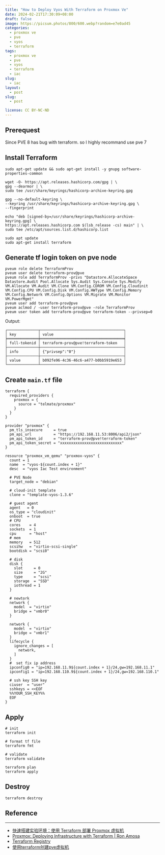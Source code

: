 ```yaml
---
title: "How to Deploy Vyos With Terraform on Proxmox Ve"
date: 2024-02-21T17:30:09+08:00
draft: false
image: https://picsum.photos/800/600.webp?random=e7e0ad45
categories:
  - proxmox ve
  - pve
  - vyos
  - terraform
tags:
  - proxmox ve
  - pve
  - vyos
  - terraform
  - iac
slug:
  - iac
layout: 
  - post
slug: 
  - post

license: CC BY-NC-ND
---
```

## Prerequest
Since PVE 8 has bug with terraform. so  I highly recommand use pve 7

## Install Terraform 

```shell
sudo apt-get update && sudo apt-get install -y gnupg software-properties-common

wget -O- https://apt.releases.hashicorp.com/gpg | \
gpg --dearmor | \
sudo tee /usr/share/keyrings/hashicorp-archive-keyring.gpg

gpg --no-default-keyring \
--keyring /usr/share/keyrings/hashicorp-archive-keyring.gpg \
--fingerprint

echo "deb [signed-by=/usr/share/keyrings/hashicorp-archive-keyring.gpg] \
https://apt.releases.hashicorp.com $(lsb_release -cs) main" | \
sudo tee /etc/apt/sources.list.d/hashicorp.list

sudo apt update
sudo apt-get install terraform
```


## Generate tf login token on pve node

```shell
pveum role delete TerraformProv
pveum user delete terraform-prov@pve
pveum role add TerraformProv -privs "Datastore.AllocateSpace Datastore.Audit Pool.Allocate Sys.Audit Sys.Console Sys.Modify VM.Allocate VM.Audit VM.Clone VM.Config.CDROM VM.Config.Cloudinit VM.Config.CPU VM.Config.Disk VM.Config.HWType VM.Config.Memory VM.Config.Network VM.Config.Options VM.Migrate VM.Monitor VM.PowerMgmt"
pveum user add terraform-prov@pve
pveum aclmod / -user terraform-prov@pve -role TerraformProv
pveum user token add terraform-prov@pve terraform-token --privsep=0
```
Output:
```
┌──────────────┬──────────────────────────────────────┐
│ key          │ value                                │
╞══════════════╪══════════════════════════════════════╡
│ full-tokenid │ terraform-prov@pve!terraform-token   │
├──────────────┼──────────────────────────────────────┤
│ info         │ {"privsep":"0"}                      │
├──────────────┼──────────────────────────────────────┤
│ value        │ b092fe96-4c36-46c6-a477-b0bb5919e653 │
└──────────────┴──────────────────────────────────────┘
```

## Create `main.tf` file

```shell
terraform {
  required_providers {
    proxmox = {
      source = "telmate/proxmox"
    }
  }
}

provider "proxmox" {
  pm_tls_insecure     = true
  pm_api_url          = "https://192.168.11.53:8006/api2/json"
  pm_api_token_id     = "terraform-prov@pve!terraform-token"
  pm_api_token_secret = "xxxxxxxxxxxxxxxxxxxxxxxxxxxx"
}

resource "proxmox_vm_qemu" "proxmox-vyos" {
  count = 1
  name  = "vyos-${count.index + 1}"
  desc  = "vyos Iac Test environment"

  # PVE Node
  target_node = "debian"

  # cloud-init template
  clone = "template-vyos-1.3.6"

  # guest agent
  agent   = 0
  os_type = "cloudinit"
  onboot  = true
  # CPU
  cores    = 4
  sockets  = 1
  cpu      = "host"
  # mem
  memory   = 512
  scsihw   = "virtio-scsi-single"
  bootdisk = "scsi0"

  # disk 
  disk {
    slot     = 0
    size     = "2G"
    type     = "scsi"
    storage  = "SSD"
    iothread = 1
  }

  # newtork
  network {
    model  = "virtio"
    bridge = "vmbr0"
  }

  network {
    model  = "virtio"
    bridge = "vmbr1"
  }
  lifecycle {
    ignore_changes = [
      network,
    ]
  }
  #  set fix ip address
  ipconfig0 = "ip=192.168.11.9${count.index + 1}/24,gw=192.168.11.1"
  ipconfig1 = "ip=192.168.110.9${count.index + 1}/24,gw=192.168.110.1"

  # ssh key SSH key
  ciuser  = "user"
  sshkeys = <<EOF
  %%YOUR_SSH_KEY%%
  EOF
}
```

##  Apply

```shell
# init
terraform init

# format tf file
terraform fmt

# validate
terraform validate

terraform plan
terraform apply
```

## Destroy

```shell
terraform destroy
```


## Reference
---
  - [快速搭建实验环境：使用 Terraform 部署 Proxmox 虚拟机](https://atbug.com/deploy-vm-on-proxmox-with-terraform/)
  - [Proxmox: Deploying Infrastructure with Terraform | Ron Amosa](https://ronamosa.io/docs/engineer/LAB/proxmox-terraform/)
  - [Terraform Registry](https://registry.terraform.io/providers/Telmate/proxmox/latest/docs#enable-debug-mode-in-proxmox-api-go)
  - [使用terraform创建pve虚拟机](https://www.bboy.app/2023/08/14/%E4%BD%BF%E7%94%A8terraform%E5%88%9B%E5%BB%BApve%E8%99%9A%E6%8B%9F%E6%9C%BA/)